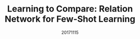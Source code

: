 ---
title: "Learning to Compare: Relation Network for Few-Shot Learning "
date: 20171115
category: "vision"
author_list: "Flood Sung, Yongxin Yang, Li Zhang, Tao Xiang, Philip H.S. Torr, Timothy M. Hospedales"
pub_in: "CVPR 2018"
pdf_url: "https://arxiv.org/abs/1711.06025"
code_url: "https://github.com/lzrobots/LearningToCompare_ZSL"
---